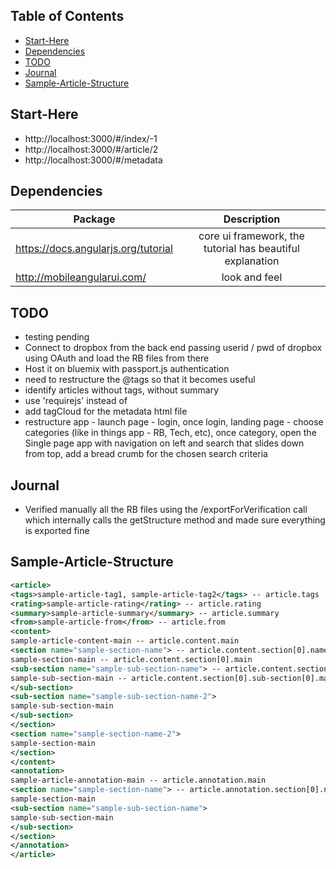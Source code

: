 Table of Contents
-----------------

- [Start-Here](#start-here)
- [Dependencies](#dependencies)
- [TODO](#todo)
- [Journal](#journal)
- [Sample-Article-Structure](#sample-article-structure)

Start-Here
----------

- http://localhost:3000/#/index/-1
- http://localhost:3000/#/article/2
- http://localhost:3000/#/metadata

Dependencies
------------

| Package | Description |
| ------------------------------- |:-------------:|
| https://docs.angularjs.org/tutorial | core ui framework, the tutorial has beautiful explanation |
| http://mobileangularui.com/ | look and feel |

TODO
----

- testing pending
- Connect to dropbox from the back end passing userid / pwd of dropbox using OAuth and load the RB files from there
- Host it on bluemix with passport.js authentication
- need to restructure the @tags so that it becomes useful
- identify articles without tags, without summary
- use 'requirejs' instead of <script src="js/utils.js"></script>
- add tagCloud for the metadata html file
- restructure app - launch page - login, once login, landing page - choose categories (like in things app - RB, Tech, etc), once category, open the Single page app with navigation on left and search that slides down from top, add a bread crumb for the chosen search criteria

Journal
-------

- Verified manually all the RB files using the /exportForVerification call which internally calls the getStructure method and made sure everything is exported fine

Sample-Article-Structure
------------------------

```xml
<article>
<tags>sample-article-tag1, sample-article-tag2</tags> -- article.tags
<rating>sample-article-rating</rating> -- article.rating
<summary>sample-article-summary</summary> -- article.summary
<from>sample-article-from</from> -- article.from
<content>
sample-article-content-main -- article.content.main
<section name="sample-section-name"> -- article.content.section[0].name
sample-section-main -- article.content.section[0].main
<sub-section name="sample-sub-section-name"> -- article.content.section[0].sub-section[0].name
sample-sub-section-main -- article.content.section[0].sub-section[0].main
</sub-section>
<sub-section name="sample-sub-section-name-2">
sample-sub-section-main
</sub-section>
</section>
<section name="sample-section-name-2">
sample-section-main
</section>
</content>
<annotation>
sample-article-annotation-main -- article.annotation.main
<section name="sample-section-name"> -- article.annotation.section[0].name
sample-section-main
<sub-section name="sample-sub-section-name">
sample-sub-section-main
</sub-section>
</section>
</annotation>
</article> 
```
